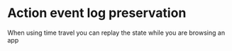 # Action event log preservation

When using time travel you can replay the state while you are browsing an app